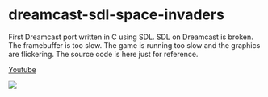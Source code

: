 # dreamcast-sdl-space-invaders

First Dreamcast port written in C using SDL.
SDL on Dreamcast is broken. The framebuffer is too slow.
The game is running too slow and the graphics are flickering.
The source code is here just for reference.

[Youtube](https://youtu.be/uWGrhg1e_g4)

![](https://user-images.githubusercontent.com/1466920/56096355-66671a00-5ee7-11e9-9081-6672312d2962.png)